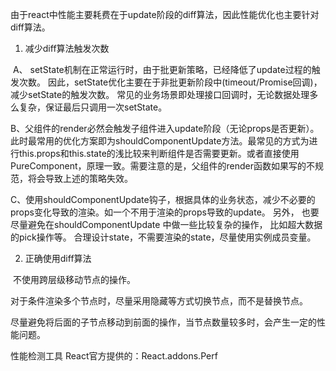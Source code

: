 由于react中性能主要耗费在于update阶段的diff算法，因此性能优化也主要针对diff算法。

1. 减少diff算法触发次数

​		A、 setState机制在正常运行时，由于批更新策略，已经降低了update过程的触发次数。
因此，setState优化主要在于非批更新阶段中(timeout/Promise回调)，减少setState的触发次数。
常见的业务场景即处理接口回调时，无论数据处理多么复杂，保证最后只调用一次setState。

​		B、父组件的render必然会触发子组件进入update阶段（无论props是否更新）。此时最常用的优化方案即为shouldComponentUpdate方法。最常见的方式为进行this.props和this.state的浅比较来判断组件是否需要更新。或者直接使用PureComponent，原理一致。需要注意的是，父组件的render函数如果写的不规范，将会导致上述的策略失效。

​		C、使用shouldComponentUpdate钩子，根据具体的业务状态，减少不必要的props变化导致的渲染。如一个不用于渲染的props导致的update。
另外， 也要尽量避免在shouldComponentUpdate 中做一些比较复杂的操作， 比如超大数据的pick操作等。
合理设计state，不需要渲染的state，尽量使用实例成员变量。

2. 正确使用diff算法

​	不使用跨层级移动节点的操作。

​	对于条件渲染多个节点时，尽量采用隐藏等方式切换节点，而不是替换节点。

​	尽量避免将后面的子节点移动到前面的操作，当节点数量较多时，会产生一定的性能问题。

性能检测工具
React官方提供的：React.addons.Perf
